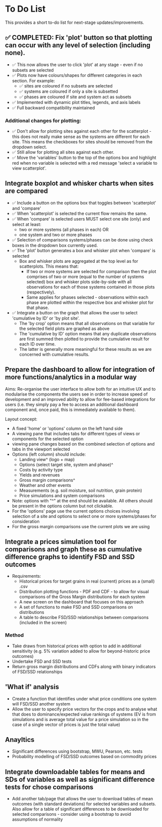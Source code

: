 # To Do List

This provides a short to-do list for next-stage updates/improvements.

## ✅ COMPLETED: Fix 'plot' button so that plotting can occur with any level of selection (including none).

* ✅ This now allows the user to click 'plot' at any stage - even if no subsets are selected
* ✅ Plots now have colours/shapes for different categories in each section. For example:
    * ✅ sites are coloured if no subsets are selected
    * ✅ systems are coloured if only a site is subsetted
    * ✅ phases are coloured if site and system act as subsets
* ✅ Implemented with dynamic plot titles, legends, and axis labels
* ✅ Full backward compatibility maintained

### Additional changes for plotting:
* ✅ Don't allow for plotting sites against each other for the scatterplot - this does not really make sense as the systems are different for each site. This means the checkboxes for sites should be removed from the dropdown select.
* ✅ Still allow for plotting all sites against each other.
* ✅ Move the 'variables' button to the top of the options box and highlight red when no variable is selected with a red message 'select a variable to view scatterplot'.

## Integrate boxplot and whisker charts when sites are compared
* ✅ Include a button on the options box that toggles between 'scatterplot' and 'compare'
* ✅ When 'scatterplot' is selected the current flow remains the same.
* ✅ When 'compare' is selected users MUST select one site (only) and select at least:
    * two or more systems (all phases in each) OR
    * one system and two or more phases
* ✅ Selection of comparisons systems/phases can be done using check boxes in the dropdown box currently used.
* ✅ The 'plot' button generates a box and whisker plot when 'compare' is selected
    * Box and whisker plots are aggregated at the top level as for scatterplots. This means that:
        * If two or more systems are selected for comparison then the plot comprises of two or more (equal to the number of systems selected) box and whisker plots side-by-side with all observations for each of those systems contained in those plots (respectively).
        * Same applies for phases selected - observations within each phase are plotted within the respective box and whisker plot for that phase.
* ✅ Integrate a button on the graph that allows the user to select 'cumulative by ID' or 'by plot site'.
    * The 'by crop' option means that all observations on that variable for the selected field plots are graphed as above
    * The 'cumulative by ID' option means that any duplicate observations are first summed then plotted to provide the cumulative result for each ID over time.
    * The latter is generally more meaningful for these results as we are concerned with cumulative results.

## Prepare the dashboard to allow for integration of more functions/analytics in a modular way

Aims: Re-organise the user interface to allow both for an intuitive UX and to modularise the components the users see in order to increase speed of development and an improved ability to allow for fee-based integrations for users (i.e. they simply pay a fee to access an additional dashboard component and, once paid, this is immediately available to them).

Layout concept:
* A fixed 'home' or 'options' column on the left hand side
* A viewing pane that includes tabs for different types of views or components for the selected option
* viewing pane changes based on the combined selection of options and tabs in the viewport selected
* Options (left column) should include:
    * Landing view^ (logo + map)
    * Options (select target site, system and phase)^
    * Costs by activity type
    * Yields and revenues
    * Gross margin comparisons^
    * Weather and other events
    * Measurements (e.g. soil moisture, soil nutrition, grain protein)
    * Price simulations and system comparisons
* Note: options with "^" at the end should be available. All others should be present in the options column but not clickable.
* For the 'options' page use the current options choices involving selection of a site and options to select one or more systems/phases for consideration
* For the gross margin comparisons use the current plots we are using

## Integrate a prices simulation tool for comparisons and graph these as cumulative difference graphs to identify FSD and SSD outcomes
* Requirements:
    * Historical prices for target grains in real (current) prices as a (small) .csv
    * Distribution plotting functions - PDF and CDF - to allow for visual comparisons of the Gross Margin distributions for each system
    * A new screen on the dashboard that focuses on this approach
    * A set of functions to make FSD and SSD comparisons on distributions
    * A table to describe FSD/SSD relationships between comparisons (included in the screen)
### Method
* Take draws from historical prices with option to add in additional sensitivity (e.g. 5% variation added to allow for beyond-historic price outcomes)
* Undertake FSD and SSD tests
* Return gross margin distributions and CDFs along with binary indicators of FSD/SSD relationships

## 'What if' analysis
* Create a function that identifies under what price conditions one system will FSD/SSD another system
* Allow the user to specify price vectors for the crops and to analyse what that does to dominance/expected value rankings of systems (EV is from simulations and is average total value for a price simulation so in the case of a single vector of prices is just the total value)

## Anayltics
* Significant differences using bootstrap, MWU, Pearson, etc. tests
* Probability modelling of FSD/SSD outcomes based on commodity prices


## Integrate downloadable tables for means and SDs of variables as well as significant difference tests for chose comparisons
* Add another tab/page that allows the user to download tables of mean outcomes (with standard deviations) for selected variables and subsets. Also allow for a table of significant differences to be downloaded for selected comparisons - consider using a bootstrap to avoid assumptions of normality